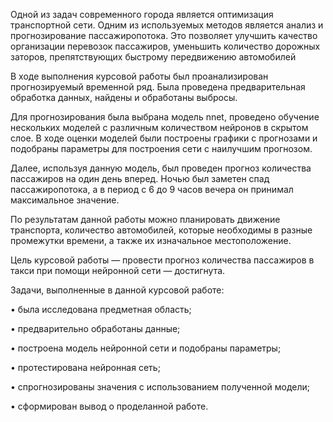 Одной из задач современного города является оптимизация транспортной сети. Одним из используемых методов является анализ и прогнозирование пассажиропотока. Это позволяет улучшить качество организации перевозок пассажиров, уменьшить количество дорожных заторов, препятствующих быстрому передвижению автомобилей

В ходе выполнения курсовой работы был проанализирован прогнозируемый временной ряд. Была проведена предварительная обработка данных, найдены и обработаны выбросы. 

Для прогнозирования была выбрана модель nnet, проведено обучение нескольких моделей с различным количеством нейронов в скрытом слое. В ходе оценки моделей были построены графики с прогнозами и подобраны параметры для построения сети с наилучшим прогнозом.

Далее, используя данную модель, был проведен прогноз количества пассажиров на один день вперед. Ночью был заметен спад пассажиропотока, а в период с 6 до 9 часов вечера он принимал максимальное значение.

По результатам данной работы можно планировать движение транспорта, количество автомобилей, которые необходимы в разные промежутки времени, а также их изначальное местоположение.

Цель курсовой работы — провести прогноз количества пассажиров в такси при помощи нейронной сети — достигнута.

Задачи, выполненные в данной курсовой работе:

•	была исследована предметная область;

•	предварительно обработаны данные;

•	построена модель нейронной сети и подобраны параметры;

•	протестирована нейронная сеть;

•	спрогнозированы значения с использованием полученной модели;

•	сформирован вывод о проделанной работе.

